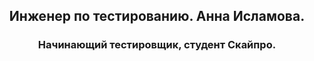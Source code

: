 <h2 align="center">Инженер по тестированию. Анна Исламова.</a> 
<h3 align="center">Начинающий тестировщик, студент Скайпро.</h3>
